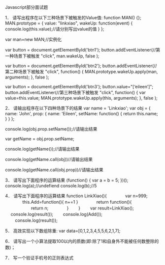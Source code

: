 Javascript部分面试题

1．	请写出程序在以下三种场景下被触发的Value值:
function MAN() {};
        MAN.prototype = {
        value: "linkxiao",
        wakeUp: function(event) {
           console.log(this.value);//请分别写出value的值
        }
 };

var man=new MAN;//实例化

var button = document.getElementById('btn1');
    button.addEventListener(//第一种场景下被触发
        "click",
        man.wakeUp,
        false
    );

var button = document.getElementById('btn2');
    button.addEventListener(//第二种场景下被触发
        "click",
        function() {
            MAN.prototype.wakeUp.apply(man, arguments);
        },
        false
    );

var button = document.getElementById('btn3');
    button.value="[‘eileen’]";
    button.addEventListener(//第三种场景下被触发
        "click",
        function() {
            var value=this.value;
            MAN.prototype.wakeUp.apply(this, arguments);
        },
        false
);



2．	请输出程序在以下四种场景下的结果
var name = 'Linkxiao';
var obj = {
    name: 'John',
    prop: {
      name: 'Eileen',
      setName: function() {
         return this.name;
      }
   }
};

console.log(obj.prop.setName());//请输出结果

var getName = obj.prop.setName;

console.log(getName());//请输出结果

console.log(getName.call(obj))//请输出结果

console.log(getName.call(obj.prop))//请输出结果



3．	请写出下面程序的运算结果
(function() {
   var a = b = 5;
})();
console.log(a);//undefiend
console.log(b);//5


4．	请写出下面程序的运算结果
function LinkXiao(){
　　　　var n=999;
　　　　this.Add=function(){
           n+=1
       }
　　　　return function(){
　　　　　　return n;
　　　　}
　　}
　　var result=LinkXiao();
    　  console.log(result());
    　　console.log(Add());  
    　　	 console.log(result());

5．	高效实现以下数组除重: var data=[0,1,2,3,4,5,5,6,2,1,7];


6．	请写出一个小算法提取100以内的质数(即:除了1和自身外不能被任何数整除的数)；


7．	写一个验证手机号的正则表达式
